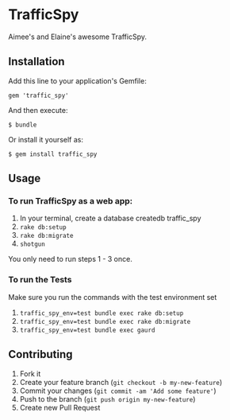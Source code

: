 # TrafficSpy

Aimee's and Elaine's awesome TrafficSpy.

## Installation

Add this line to your application's Gemfile:

    gem 'traffic_spy'

And then execute:

    $ bundle

Or install it yourself as:

    $ gem install traffic_spy

## Usage

### To run TrafficSpy as a web app:
1. In your terminal, create a database
    createdb traffic_spy
2. `rake db:setup`
3. `rake db:migrate`
4. `shotgun`

You only need to run steps 1 - 3 once.

### To run the Tests
Make sure you run the commands with the test environment set
1. `traffic_spy_env=test bundle exec rake db:setup`
2. `traffic_spy_env=test bundle exec rake db:migrate`
3. `traffic_spy_env=test bundle exec gaurd`

## Contributing

1. Fork it
2. Create your feature branch (`git checkout -b my-new-feature`)
3. Commit your changes (`git commit -am 'Add some feature'`)
4. Push to the branch (`git push origin my-new-feature`)
5. Create new Pull Request
